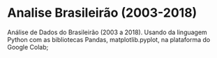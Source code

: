 # Analise Brasileirão (2003-2018)
Análise de Dados do Brasileirão (2003 a 2018).
Usando da linguagem Python com as bibliotecas Pandas, matplotlib.pyplot, na plataforma do Google Colab;
